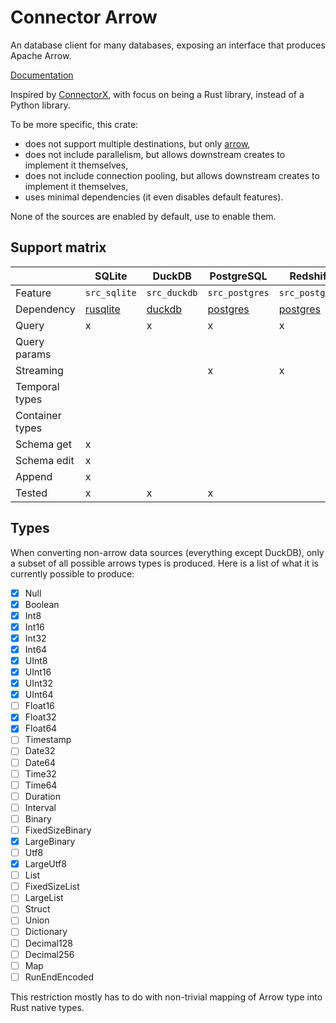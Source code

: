 # Connector Arrow

An database client for many databases, exposing an interface that produces Apache Arrow.

[Documentation](https://docs.rs/connector_arrow)

Inspired by [ConnectorX](https://github.com/sfu-db/connector-x), with focus on being a Rust library, instead of a Python library.

To be more specific, this crate:

- does not support multiple destinations, but only [arrow](https://crates.io/crates/arrow),
- does not include parallelism, but allows downstream creates to implement it themselves,
- does not include connection pooling, but allows downstream creates to implement it themselves,
- uses minimal dependencies (it even disables default features).

None of the sources are enabled by default, use to enable them.

## Support matrix

|                 | SQLite               | DuckDB           | PostgreSQL           | Redshift             |
| --------------- | -------------------- | ---------------- | -------------------- | -------------------- |
| Feature         | `src_sqlite`         | `src_duckdb`     | `src_postgres`       | `src_postgres`       |
| Dependency      | [rusqlite][rusqlite] | [duckdb][duckdb] | [postgres][postgres] | [postgres][postgres] |
| Query           | x                    | x                | x                    | x                    |
| Query params    |                      |                  |                      |                      |
| Streaming       |                      |                  | x                    | x                    |
| Temporal types  |                      |                  |                      |                      |
| Container types |                      |                  |                      |                      |
| Schema get      | x                    |                  |                      |                      |
| Schema edit     | x                    |                  |                      |                      |
| Append          | x                    |                  |                      |                      |
| Tested          | x                    | x                | x                    |                      |

## Types

When converting non-arrow data sources (everything except DuckDB), only a subset of all possible arrows types is produced. Here is a list of what it is currently possible to produce:

- [x] Null
- [x] Boolean
- [x] Int8
- [x] Int16
- [x] Int32
- [x] Int64
- [x] UInt8
- [x] UInt16
- [x] UInt32
- [x] UInt64
- [ ] Float16
- [x] Float32
- [x] Float64
- [ ] Timestamp
- [ ] Date32
- [ ] Date64
- [ ] Time32
- [ ] Time64
- [ ] Duration
- [ ] Interval
- [ ] Binary
- [ ] FixedSizeBinary
- [x] LargeBinary
- [ ] Utf8
- [x] LargeUtf8
- [ ] List
- [ ] FixedSizeList
- [ ] LargeList
- [ ] Struct
- [ ] Union
- [ ] Dictionary
- [ ] Decimal128
- [ ] Decimal256
- [ ] Map
- [ ] RunEndEncoded

This restriction mostly has to do with non-trivial mapping of Arrow type into Rust native types.

[rusqlite]: https://crates.io/crates/rusqlite
[duckdb]: https://creates.io/crates/duckdb
[postgres]: https://creates.io/crates/postgres
